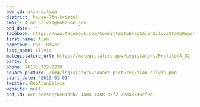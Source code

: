 ```yaml
---
aom_id: alan-silvia
district: house-7th-bristol
email: Alan.Silvia@mahouse.gov
end_date: ''
facebook: https://www.facebook.com/CommitteeToElectAlanSilviaStateRepresentative/
first_name: Alan
hometown: Fall River
last_name: Silvia
malegislature_url: https://malegislature.gov/Legislators/Profile/A_S1
party: D
phone: (617) 722-2230
square_picture: /img/legislators/square-pictures/alan-silvia.png
start_date: '2013-01-01'
twitter: RepAlanSilvia
website: null
ocd_id: ocd-person/6e81dcb7-4a04-4a88-b5f2-728a3336cf9d
---
```

